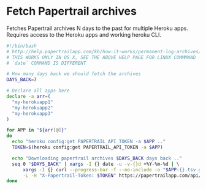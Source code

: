 # Fetch Papertrail archives

Fetches Papertrail archives N days to the past for multiple Heroku apps. Requires access to the Heroku apps and working heroku CLI.

```bash
#!/bin/bash
# http://help.papertrailapp.com/kb/how-it-works/permanent-log-archives/#downloading-multiple-archives
# THIS WORKS ONLY IN OS X, SEE THE ABOVE HELP PAGE FOR LINUX COMMMAND
# `date` COMMAND IS DIFFERENT

# How many days back we should fetch the archives
DAYS_BACK=7

# Declare all apps here
declare -a arr=(
  "my-herokuapp1"
  "my-herokuapp2"
  "my-herokuapp3"
)

for APP in "${arr[@]}"
do
  echo "heroku config:get PAPERTRAIL_API_TOKEN -a $APP .."
  TOKEN=$(heroku config:get PAPERTRAIL_API_TOKEN -a $APP)

  echo "Downloading papertrail archives $DAYS_BACK days back .."
  seq 0 "$DAYS_BACK" | xargs -I {} date -u -v-{}d +%Y-%m-%d | \
      xargs -I {} curl --progress-bar -f --no-include -o "$APP-{}.tsv.gz" \
      -L -H "X-Papertrail-Token: $TOKEN" https://papertrailapp.com/api/v1/archives/{}/download
done
```
